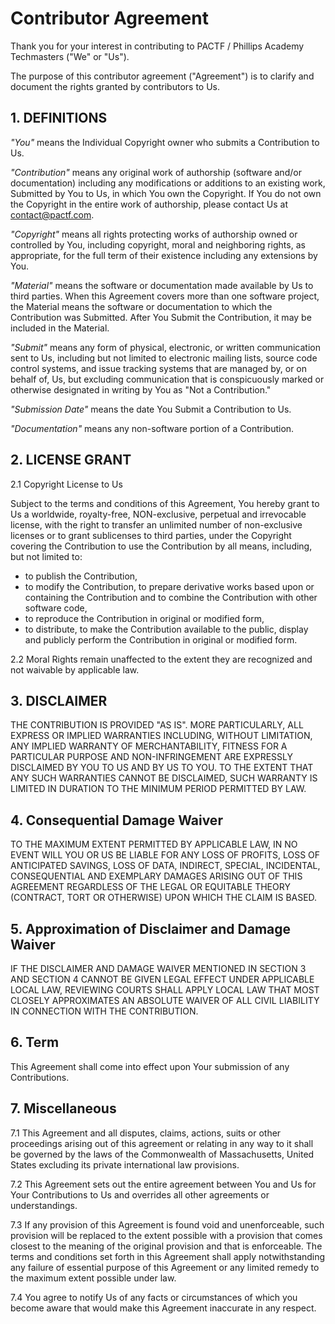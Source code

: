 # Contributor Agreement
Thank you for your interest in contributing to PACTF / Phillips Academy Techmasters ("We" or "Us").

The purpose of this contributor agreement ("Agreement") is to clarify and document the rights granted by contributors to Us.

## 1. DEFINITIONS
*"You"* means the Individual Copyright owner who submits a Contribution to Us.

*"Contribution"* means any original work of authorship (software and/or documentation) including any modifications or additions to an existing work, Submitted by You to Us, in which You own the Copyright. If You do not own the Copyright in the entire work of authorship, please contact Us at contact@pactf.com.

*"Copyright"* means all rights protecting works of authorship owned or controlled by You, including copyright, moral and neighboring rights, as appropriate, for the full term of their existence including any extensions by You.

*"Material"* means the software or documentation made available by Us to third parties. When this Agreement covers more than one software project, the Material means the software or documentation to which the Contribution was Submitted. After You Submit the Contribution, it may be included in the Material.

*"Submit"* means any form of physical, electronic, or written communication sent to Us, including but not limited to electronic mailing lists, source code control systems, and issue tracking systems that are managed by, or on behalf of, Us, but excluding communication that is conspicuously marked or otherwise designated in writing by You as "Not a Contribution."

*"Submission Date"* means the date You Submit a Contribution to Us.

*"Documentation"* means any non-software portion of a Contribution.

## 2. LICENSE GRANT
2.1 Copyright License to Us

Subject to the terms and conditions of this Agreement, You hereby grant to Us a worldwide, royalty-free, NON-exclusive, perpetual and irrevocable license, with the right to transfer an unlimited number of non-exclusive licenses or to grant sublicenses to third parties, under the Copyright covering the Contribution to use the Contribution by all means, including, but not limited to:

* to publish the Contribution,
* to modify the Contribution, to prepare derivative works based upon or containing the Contribution and to combine the Contribution with other software code,
* to reproduce the Contribution in original or modified form,
* to distribute, to make the Contribution available to the public, display and publicly perform the Contribution in original or modified form.

2.2 Moral Rights remain unaffected to the extent they are recognized and not waivable by applicable law.

## 3. DISCLAIMER
THE CONTRIBUTION IS PROVIDED "AS IS". MORE PARTICULARLY, ALL EXPRESS OR IMPLIED WARRANTIES INCLUDING, WITHOUT LIMITATION, ANY IMPLIED WARRANTY OF MERCHANTABILITY, FITNESS FOR A PARTICULAR PURPOSE AND NON-INFRINGEMENT ARE EXPRESSLY DISCLAIMED BY YOU TO US AND BY US TO YOU. TO THE EXTENT THAT ANY SUCH WARRANTIES CANNOT BE DISCLAIMED, SUCH WARRANTY IS LIMITED IN DURATION TO THE MINIMUM PERIOD PERMITTED BY LAW.

## 4. Consequential Damage Waiver
TO THE MAXIMUM EXTENT PERMITTED BY APPLICABLE LAW, IN NO EVENT WILL YOU OR US BE LIABLE FOR ANY LOSS OF PROFITS, LOSS OF ANTICIPATED SAVINGS, LOSS OF DATA, INDIRECT, SPECIAL, INCIDENTAL, CONSEQUENTIAL AND EXEMPLARY DAMAGES ARISING OUT OF THIS AGREEMENT REGARDLESS OF THE LEGAL OR EQUITABLE THEORY (CONTRACT, TORT OR OTHERWISE) UPON WHICH THE CLAIM IS BASED.

## 5. Approximation of Disclaimer and Damage Waiver
IF THE DISCLAIMER AND DAMAGE WAIVER MENTIONED IN SECTION 3 AND SECTION 4 CANNOT BE GIVEN LEGAL EFFECT UNDER APPLICABLE LOCAL LAW, REVIEWING COURTS SHALL APPLY LOCAL LAW THAT MOST CLOSELY APPROXIMATES AN ABSOLUTE WAIVER OF ALL CIVIL LIABILITY IN CONNECTION WITH THE CONTRIBUTION.

## 6. Term
This Agreement shall come into effect upon Your submission of any Contributions.

## 7. Miscellaneous
7.1 This Agreement and all disputes, claims, actions, suits or other proceedings arising out of this agreement or relating in any way to it shall be governed by the laws of the Commonwealth of Massachusetts, United States excluding its private international law provisions.

7.2 This Agreement sets out the entire agreement between You and Us for Your Contributions to Us and overrides all other agreements or understandings.

7.3 If any provision of this Agreement is found void and unenforceable, such provision will be replaced to the extent possible with a provision that comes closest to the meaning of the original provision and that is enforceable. The terms and conditions set forth in this Agreement shall apply notwithstanding any failure of essential purpose of this Agreement or any limited remedy to the maximum extent possible under law.

7.4 You agree to notify Us of any facts or circumstances of which you become aware that would make this Agreement inaccurate in any respect.
